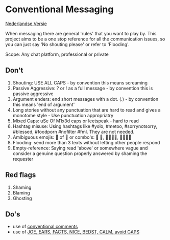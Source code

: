 # Conventional Messaging

[Nederlandse Versie](./README-nl.md)

When messaging there are general 'rules' that you want to play by. This project aims to be a one stop reference for all the communication issues, so you can just say 'No shouting please' or refer to 'Flooding'.

Scope: Any chat platform, professional or private

## Don't

1. Shouting: USE ALL CAPS - by convention this means screaming
2. Passive Aggressive: ? or ! as a full message - by convention this is passive aggressive
3. Argument enders: end short messages with a dot. (.) - by convention this means 'end of argument'
4. Long stories without any punctuation that are hard to read and gives a monotome style - Use punctuation appropriatry
5. Mixed Caps: uSe Of M1x3d caps or leetspeak - hard to read
6. Hashtag misuse: Using hashtags like #yolo, #metoo, #sorrynotsorry, #blessed, #foodporn #nofilter #fml. They are not needed.
7. Amibiguous emojis: 🍆 of 🍑 or combo's: 🍑 🍆, ✊🏼💦😝, 🚪🏃‍♀️💨
8. Flooding: send more than 3 texts without letting other people respond
9. Empty-reference: Saying read 'above' or somewhere vague and consider a genuine question properly answered by shaming the requester

## Red flags
1. Shaming
2. Blaming
3. Ghosting

## Do's

- use of [conventional comments](https://conventionalcomments.org/)
- use of [JOE, EARS, FACTS, NICE, BEDST, CALM, avoid GAPS](./en/JOE-EARS-FACTS-NICE-BEDST-CALM-GAPS.md)